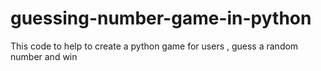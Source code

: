 # guessing-number-game-in-python
This code to help to create a python game for users , guess a random number and win 
